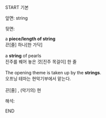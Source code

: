 START
기본

앞면:
string


뒷면:
<div>a <b>piece/length of string</b> </div><div>끈[줄] 하나[한 가닥]</div><div><br></div><div><div>a <b>string</b> of pearls </div><div>진주를 꿰어 놓은 것[진주 목걸이] 한 줄</div></div><div><br></div><div><div>The opening theme is taken up by the <b>strings</b>. </div><div>오프닝 테마는 현악기부에서 맡는다.</div></div><div><br></div><div>끈[줄] , (악기의) 현</div>


해석:
<!--ID: 1746614454784-->
END